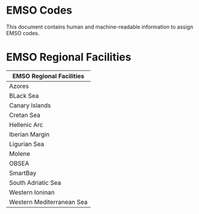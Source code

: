 # EMSO Codes #

This document contains human and machine-readable information to assign EMSO codes.

# EMSO Regional Facilities #
| EMSO Regional Facilities  |  
|---------------------------|
| Azores                    | 
 | BLack Sea                 | 
 | Canary Islands            | 
 | Cretan Sea                | 
 | Hellenic Arc              | 
 | Iberian Margin            | 
 | Ligurian Sea              | 
 | Molene                    | 
 | OBSEA                     | 
 | SmartBay                  | 
 | South Adriatic Sea        | 
 | Western Ioninan           | 
 | Western Mediterranean Sea |
